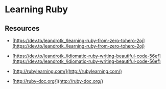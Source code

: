 # Learning Ruby

## Resources

- [https://dev.to/leandrotk_/learning-ruby-from-zero-tohero-2oj](https://dev.to/leandrotk_/learning-ruby-from-zero-tohero-2oj)

- [https://dev.to/leandrotk_/idiomatic-ruby-writing-beautiful-code-56ef](https://dev.to/leandrotk_/idiomatic-ruby-writing-beautiful-code-56ef)

- [http://rubylearning.com/](http://rubylearning.com/)

- [http://ruby-doc.org/](http://ruby-doc.org/)
